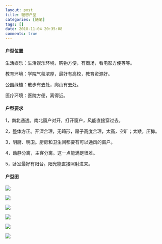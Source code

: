 ```yaml
---
layout: post
title: 理想户型
categories: [随笔]
tags: []
date: 2018-11-04 20:35:08
comments: true
---
```


#### 户型位置

生活娱乐：生活娱乐环境，购物方便，有商场，看电影方便等等。

教育环境：学院气氛浓厚，最好有高校，教育资源好。

公园绿植：散步有去处，爬山有去处。

医疗环境：医院方便，离得近。

#### 户型要求

1，南北通透。南北窗户对开，打开窗户，风能直接穿过去。

2，整体方正。开深合理，无畸形，房子高度合理，太高，空旷；太矮，压抑。

3，明厨、明卫。厨房和卫生间都要有可以通风的窗户。

4，动静分离，主客分离。这一点能满足很难。

5，卧室最好有阳台。阳光能直接照射进来。

#### 户型图

![](http://pho7h7nab.bkt.clouddn.com/WechatIMG119.jpeg)

![](http://pho7h7nab.bkt.clouddn.com/WechatIMG116.jpeg)

![](http://pho7h7nab.bkt.clouddn.com/WechatIMG118.jpeg)

![](http://pho7h7nab.bkt.clouddn.com/WechatIMG121.jpeg)

![](http://pho7h7nab.bkt.clouddn.com/WechatIMG120.jpeg)

![](http://pho7h7nab.bkt.clouddn.com/WechatIMG117.jpeg)


